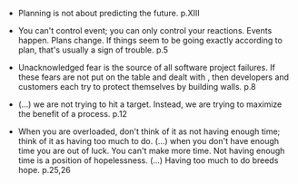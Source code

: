 - Planning is not about predicting the future. p.XIII

- You can't control event; you can only control your reactions. Events happen. Plans change. If things seem to be going exactly according to plan, that's usually a sign of trouble. p.5

- Unacknowledged fear is the source of all software project failures. If these fears are not put on the table and dealt with , then developers and customers each try to protect themselves by building walls. p.8

- (...) we are not trying to hit a target. Instead, we are trying to maximize the benefit of a process. p.12

- When you are overloaded, don't think of it as not having enough time; think of it as having too much to do. (...) when you don't have enough time you are out of luck. You can't make more time. Not having enough time is a position of hopelessness. (...) Having too much to do breeds hope. p.25,26